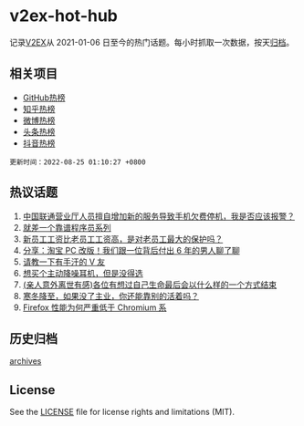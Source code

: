 # v2ex-hot-hub

 记录[V2EX](https://www.v2ex.com/)从 2021-01-06 日至今的热门话题。每小时抓取一次数据，按天[归档](archives)。
 
 ## 相关项目

- [GitHub热榜](https://github.com/snaildev/github-hot-hub)
- [知乎热榜](https://github.com/snaildev/zhihu-hot-hub)
- [微博热榜](https://github.com/snaildev/weibo-hot-hub)
- [头条热榜](https://github.com/snaildev/toutiao-hot-hub)
- [抖音热榜](https://github.com/snaildev/douyin-hot-hub)


 `更新时间：2022-08-25 01:10:27 +0800`

## 热议话题

1. [中国联通营业厅人员擅自增加新的服务导致手机欠费停机，我是否应该报警？](https://www.v2ex.com/t/875036)
1. [就差一个靠谱程序员系列](https://www.v2ex.com/t/874972)
1. [新员工工资比老员工工资高，是对老员工最大的保护吗？](https://www.v2ex.com/t/874950)
1. [分享：淘宝 PC 改版！我们跟一位背后付出 6 年的男人聊了聊](https://www.v2ex.com/t/874992)
1. [请教一下有手汗的 V 友](https://www.v2ex.com/t/874989)
1. [想买个主动降噪耳机，但是没得选](https://www.v2ex.com/t/875009)
1. [(亲人意外离世有感)各位有想过自己生命最后会以什么样的一个方式结束](https://www.v2ex.com/t/874969)
1. [寒冬降至，如果没了主业，你还能靠别的活着吗？](https://www.v2ex.com/t/875014)
1. [Firefox 性能为何严重低于 Chromium 系](https://www.v2ex.com/t/874941)

## 历史归档

[archives](archives)

## License

See the [LICENSE](LICENSE) file for license rights and limitations (MIT).
